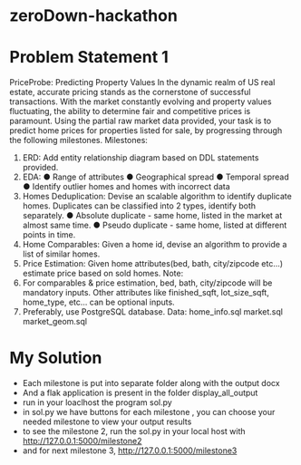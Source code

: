 # zeroDown-hackathon
# Problem Statement 1
PriceProbe: Predicting Property Values
In the dynamic realm of US real estate, accurate pricing stands as the cornerstone of successful
transactions. With the market constantly evolving and property values fluctuating, the ability to
determine fair and competitive prices is paramount. Using the partial raw market data
provided, your task is to predict home prices for properties listed for sale, by progressing
through the following milestones.
Milestones:
1. ERD: Add entity relationship diagram based on DDL statements provided.
2. EDA:
● Range of attributes
● Geographical spread
● Temporal spread
● Identify outlier homes and homes with incorrect data
3. Homes Deduplication: Devise an scalable algorithm to identify duplicate homes.
Duplicates can be classified into 2 types, identify both separately.
● Absolute duplicate - same home, listed in the market at almost same time.
● Pseudo duplicate - same home, listed at different points in time.
4. Home Comparables: Given a home id, devise an algorithm to provide a list of similar
homes.
5. Price Estimation: Given home attributes(bed, bath, city/zipcode etc...) estimate price
based on sold homes.
Note:
1. For comparables & price estimation, bed, bath, city/zipcode will be mandatory inputs.
Other attributes like finished_sqft, lot_size_sqft, home_type, etc… can be optional
inputs.
2. Preferably, use PostgreSQL database.
Data:
home_info.sql
market.sql
market_geom.sql

# My Solution
+ Each milestone is put into separate folder along with the output docx
+ And a flak application is present in the folder display_all_output
+ run in your loaclhost the program sol.py
+ in sol.py we have buttons for each milestone , you can choose your needed milestone to view your output results
+ to see the milestone 2, run the sol.py in your local host with http://127.0.0.1:5000/milestone2
+ and for next milestone 3, http://127.0.0.1:5000/milestone3



